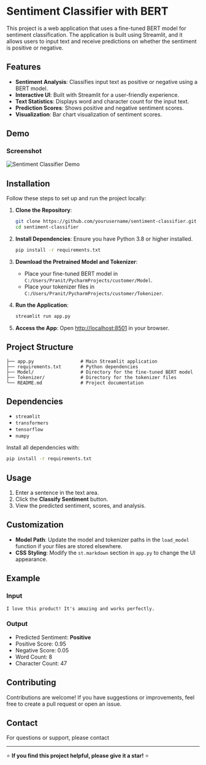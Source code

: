 # Sentiment Classifier with BERT

This project is a web application that uses a fine-tuned BERT model for sentiment classification. The application is built using Streamlit, and it allows users to input text and receive predictions on whether the sentiment is positive or negative.

## Features

- **Sentiment Analysis**: Classifies input text as positive or negative using a BERT model.
- **Interactive UI**: Built with Streamlit for a user-friendly experience.
- **Text Statistics**: Displays word and character count for the input text.
- **Prediction Scores**: Shows positive and negative sentiment scores.
- **Visualization**: Bar chart visualization of sentiment scores.

## Demo

### Screenshot
![Sentiment Classifier Demo](https://via.placeholder.com/800x400?text=Screenshot+of+the+application)

## Installation

Follow these steps to set up and run the project locally:

1. **Clone the Repository**:
   ```bash
   git clone https://github.com/yourusername/sentiment-classifier.git
   cd sentiment-classifier
   ```

2. **Install Dependencies**:
   Ensure you have Python 3.8 or higher installed.
   ```bash
   pip install -r requirements.txt
   ```

3. **Download the Pretrained Model and Tokenizer**:
   - Place your fine-tuned BERT model in `C:/Users/Pranit/PycharmProjects/customer/Model`.
   - Place your tokenizer files in `C:/Users/Pranit/PycharmProjects/customer/Tokenizer`.

4. **Run the Application**:
   ```bash
   streamlit run app.py
   ```

5. **Access the App**:
   Open [http://localhost:8501](http://localhost:8501) in your browser.

## Project Structure

```
├── app.py                 # Main Streamlit application
├── requirements.txt       # Python dependencies
├── Model/                 # Directory for the fine-tuned BERT model
├── Tokenizer/             # Directory for the tokenizer files
└── README.md              # Project documentation
```

## Dependencies

- `streamlit`
- `transformers`
- `tensorflow`
- `numpy`

Install all dependencies with:
```bash
pip install -r requirements.txt
```

## Usage

1. Enter a sentence in the text area.
2. Click the **Classify Sentiment** button.
3. View the predicted sentiment, scores, and analysis.

## Customization

- **Model Path**: Update the model and tokenizer paths in the `load_model` function if your files are stored elsewhere.
- **CSS Styling**: Modify the `st.markdown` section in `app.py` to change the UI appearance.

## Example

### Input
```
I love this product! It's amazing and works perfectly.
```

### Output
- Predicted Sentiment: **Positive**
- Positive Score: 0.95
- Negative Score: 0.05
- Word Count: 8
- Character Count: 47


## Contributing

Contributions are welcome! If you have suggestions or improvements, feel free to create a pull request or open an issue.

## Contact

For questions or support, please contact 

---

⭐ **If you find this project helpful, please give it a star!** ⭐
